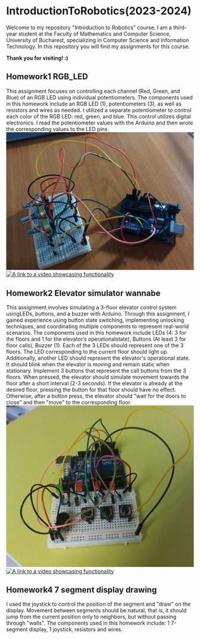 # IntroductionToRobotics(2023-2024)

Welcome to my repository "Introduction to Robotics" course. I am a third-year student at the Faculty of Mathematics and Computer Science, University of Bucharest, specializing in Computer Science and Information Technology. In this repository you will find my assignments for this course.

**Thank you for visiting! :)**

## Homework1 RGB_LED
This assignment focuses on controlling each channel (Red, Green, and Blue) of an RGB LED using individual potentiometers. The components used in this homework include an RGB LED (1), potentiometers (3), as well as resistors and wires as needed. I utilized a separate potentiometer to control each color of the RGB LED: red, green, and blue. This control utilizes digital electronics. I read the potentiometer values with the Arduino and then wrote the corresponding values to the LED pins.
![A photo of my setup](https://github.com/CristianaOD/IntroductionToRobotics/blob/main/Homeworks/WhatsApp%20Image%202023-10-21%20at%2021.38.51.jpeg?raw=true)
[![A link to a video showcasing functionality ](https://youtu.be/S05PshwinNo)](https://consent.youtube.com/m?continue=https%3A%2F%2Fwww.youtube.com%2Fwatch%3Fv%3DS05PshwinNo%26ab_channel%3DDiana-CristianaOjoc%26cbrd%3D1&gl=RO&m=0&pc=yt&cm=4&hl=en&src=1)

## Homework2 Elevator simulator wannabe
This  assignment  involves  simulating  a  3-floor  elevator  control  system  usingLEDs, buttons, and a buzzer with Arduino. Through this assignment, I gained experience using button state switching, implementing unlocking techniques, and coordinating multiple components to represent real-world scenarios. The components used in this homework include LEDs  (4:  3  for  the  floors  and  1  for  the  elevator’s  operationalstate), Buttons (At least 3 for floor calls), Buzzer (1). 
Each of the 3 LEDs should represent one of the 3 floors. The LED corresponding to the current floor should light up. Additionally, another LED should represent the elevator's operational state. It should blink when the elevator is moving and remain static when stationary. 
Implement 3 buttons that represent the call buttons from the 3 floors. When pressed, the elevator should simulate movement towards the floor after a short interval (2-3 seconds).
If the elevator is already at the desired floor, pressing the button for that floor should have no effect. Otherwise, after a button press, the elevator should "wait for the doors to close" and then "move" to the corresponding floor.
![A photo of my setup](https://github.com/CristianaOD/IntroductionToRobotics/blob/main/Homeworks/Elevator%20simulator%20wannabe.jpeg?raw=true)
[![A link to a video showcasing functionality ](https://youtu.be/JMy4mJVvdsM?t=5)](https://www.youtube.com/watch?v=JMy4mJVvdsM&ab_channel=Diana-CristianaOjoc)

## Homework4 7 segment display drawing
I used the joystick to control the position of the segment and "draw" on the display. Movement between segments should be natural, that is, it should jump from the current position only to neighbors, but without passing through "walls". The components used in this homework include:  1  7-segment  display,  1  joystick,  resistors  and  wires. 
